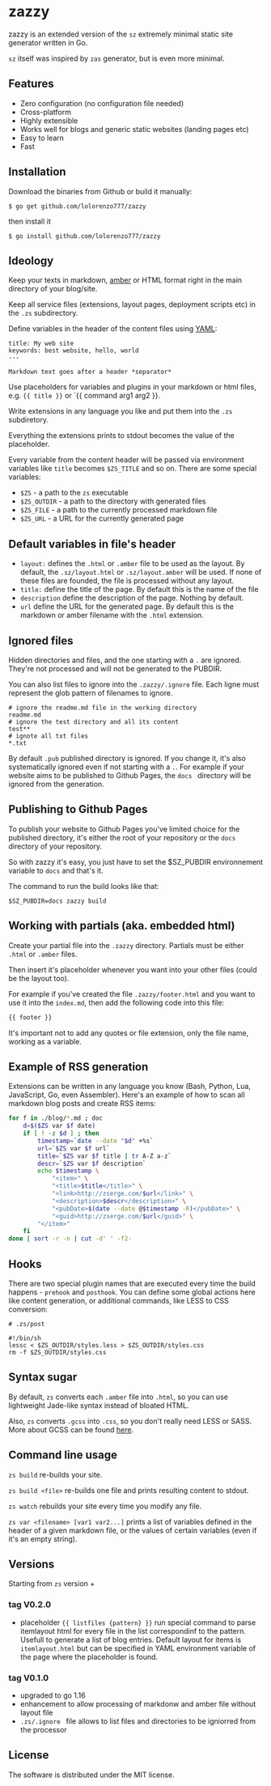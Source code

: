 zazzy
==

zazzy is an extended version of the `sz` extremely minimal static site generator written in Go.

`sz` itself was inspired by `zas` generator, but is even more minimal.

## Features

* Zero configuration (no configuration file needed)
* Cross-platform
* Highly extensible
* Works well for blogs and generic static websites (landing pages etc)
* Easy to learn
* Fast

## Installation

Download the binaries from Github or build it manually:

	$ go get github.com/lolorenzo777/zazzy

then install it 

	$ go install github.com/lolorenzo777/zazzy

## Ideology

Keep your texts in markdown, [amber] or HTML format right in the main directory
of your blog/site.

Keep all service files (extensions, layout pages, deployment scripts etc)
in the `.zs` subdirectory.

Define variables in the header of the content files using [YAML]:

	title: My web site
	keywords: best website, hello, world
	---

	Markdown text goes after a header *separator*

Use placeholders for variables and plugins in your markdown or html
files, e.g. `{{ title }}` or `{{ command arg1 arg2 }}.

Write extensions in any language you like and put them into the `.zs`
subdiretory.

Everything the extensions prints to stdout becomes the value of the
placeholder.

Every variable from the content header will be passed via environment variables like `title` becomes `$ZS_TITLE` and so on. There are some special variables:

* `$ZS` - a path to the `zs` executable
* `$ZS_OUTDIR` - a path to the directory with generated files
* `$ZS_FILE` - a path to the currently processed markdown file
* `$ZS_URL` - a URL for the currently generated page

## Default variables in file's header

- `layout:` defines the `.html` or `.amber` file to be used as the layout. By default, the `.sz/layout.html` or `.sz/layout.amber` will be used. If none of these files are founded, the file is processed without any layout.
- `title:` define the title of the page. By default this is the name of the file
- `description` define the description of the page. Nothing by default.
- `url` define the URL for the generated page. By default this is the markdown or amber filename with the ``.html`` extension.

## Ignored files

Hidden directories and files, and the one starting with a ``.`` are ignored. They're not processed and will not be generated to the PUBDIR.

You can also list files to ignore into the `.zazzy/.ignore` file. Each ligne must represent the glob pattern of filenames to ignore.

```shell
# ignore the readme.md file in the working directory
readme.md
# ignore the test directory and all its content
test**
# ignote all txt files
*.txt
```

By default ``.pub`` published directory is ignored. If you change it, it's also systematically ignored even if not starting with a ``.``. For example if your website aims to be published to Github Pages, the ``docs `` directory will be ignored from the generation.

## Publishing to Github Pages

To publish your website to Github Pages you've limited choice for the published directory, it's either the root of your repository or the `docs` directory of your repository.

So with zazzy it's easy, you just have to set the $SZ_PUBDIR environnement variable to `docs` and that's it.

The command to run the build looks like that:
```
$SZ_PUBDIR=docs zazzy build
```

## Working with partials (aka. embedded html)

Create your partial file into the `.zazzy` directory. Partials must be either `.html` or `.amber` files.

Then insert it's placeholder whenever you want into your other files (could be the layout too). 

For example if you've created the file `.zazzy/footer.html` and you want to use it into the `index.md`, then add the following code into this file:

```html
{{ footer }}
```

It's important not to add any quotes or file extension, only the file name, working as a variable.

## Example of RSS generation

Extensions can be written in any language you know (Bash, Python, Lua, JavaScript, Go, even Assembler). Here's an example of how to scan all markdown blog posts and create RSS items:

``` bash
for f in ./blog/*.md ; doc
	d=$($ZS var $f date)
	if [ ! -z $d ] ; then
		timestamp=`date --date "$d" +%s`
		url=`$ZS var $f url`
		title=`$ZS var $f title | tr A-Z a-z`
		descr=`$ZS var $f description`
		echo $timestamp \
			"<item>" \
			"<title>$title</title>" \
			"<link>http://zserge.com/$url</link>" \
			"<description>$descr</description>" \
			"<pubDate>$(date --date @$timestamp -R)</pubDate>" \
			"<guid>http://zserge.com/$url</guid>" \
		"</item>"
	fi
done | sort -r -n | cut -d' ' -f2-
```

## Hooks

There are two special plugin names that are executed every time the build
happens - `prehook` and `posthook`. You can define some global actions here like
content generation, or additional commands, like LESS to CSS conversion:

	# .zs/post

	#!/bin/sh
	lessc < $ZS_OUTDIR/styles.less > $ZS_OUTDIR/styles.css
	rm -f $ZS_OUTDIR/styles.css

## Syntax sugar

By default, `zs` converts each `.amber` file into `.html`, so you can use lightweight Jade-like syntax instead of bloated HTML.

Also, `zs` converts `.gcss` into `.css`, so you don't really need LESS or SASS. More about GCSS can be found [here][gcss].

## Command line usage

`zs build` re-builds your site.

`zs build <file>` re-builds one file and prints resulting content to stdout.

`zs watch` rebuilds your site every time you modify any file.

`zs var <filename> [var1 var2...]` prints a list of variables defined in the
header of a given markdown file, or the values of certain variables (even if
it's an empty string).

## Versions

Starting from `zs` version +

### tag V0.2.0

- placeholder `{{ listfiles {pattern} }}` run special command to parse itemlayout html for every file in the list correspondinf to the pattern. Usefull to generate a list of blog entries.
  Default layout for items is `itemlayout.html` but can be specified in YAML environment variable of the page where the placeholder is found.



### tag V0.1.0

- upgraded to go 1.16
- enhancement to allow processing of markdonw and amber file without layout file
- ``.zs/.ignore `` file allows to list files and directories to be igniorred from the processor

## License

The software is distributed under the MIT license.

[amber]: https://github.com/eknkc/amber/
[YAML]: https://github.com/go-yaml/yaml
[gcss]: https://github.com/yosssi/gcss
